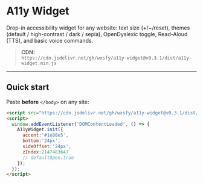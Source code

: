 # A11y Widget

Drop-in accessibility widget for any website: text size (+/−/reset), themes (default / high-contrast / dark / sepia), OpenDyslexic toggle, Read-Aloud (TTS), and basic voice commands.

> **CDN:**  
> `https://cdn.jsdelivr.net/gh/wxsfy/a11y-widget@v0.3.1/dist/a11y-widget.min.js`

---

## Quick start

Paste **before** `</body>` on any site:

```html
<script src="https://cdn.jsdelivr.net/gh/wxsfy/a11y-widget@v0.3.1/dist/a11y-widget.min.js" defer></script>
<script>
  window.addEventListener('DOMContentLoaded', () => {
    A11yWidget.init({
      accent:'#1e88e5',
      bottom:'24px',
      sideOffset:'24px',
      zIndex:2147483647
      // defaultOpen:true
    });
  });
</script>
